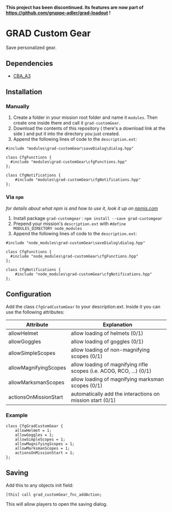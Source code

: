 **This project has been discontinued. Its features are now part of https://github.com/gruppe-adler/grad-loadout !**


# GRAD Custom Gear
Save personalized gear.

## Dependencies
* [CBA_A3](https://github.com/CBATeam/CBA_A3)

## Installation
### Manually
1. Create a folder in your mission root folder and name it `modules`. Then create one inside there and call it `grad-customGear`.
2. Download the contents of this repository ( there's a download link at the side ) and put it into the directory you just created.
3. Append the following lines of code to the `description.ext`:

```sqf
#include "modules\grad-customGear\saveDialog\dialog.hpp"

class CfgFunctions {
  #include "modules\grad-customGear\cfgFunctions.hpp"
};

class CfgNotifications {
    #include "modules\grad-customGear\cfgNotifications.hpp"
};
```

### Via `npm`
_for details about what npm is and how to use it, look it up on [npmjs.com](https://www.npmjs.com/)_

1. Install package `grad-customgear` : `npm install --save grad-customgear`
2. Prepend your mission's `description.ext` with `#define MODULES_DIRECTORY node_modules`
3. Append the following lines of code to the `description.ext`:

```sqf
#include "node_modules\grad-customGear\saveDialog\dialog.hpp"

class CfgFunctions {
  #include "node_modules\grad-customGear\cfgFunctions.hpp"
};

class CfgNotifications {
    #include "node_modules\grad-customGear\cfgNotifications.hpp"
};
```

## Configuration
Add the class `CfgGradCustomGear` to your description.ext. Inside it you can use the following attributes:

Attribute             | Explanation
----------------------|---------------------------------------------------------------------
allowHelmet           | allow loading of helmets (0/1)
allowGoggles          | allow loading of goggles (0/1)
allowSimpleScopes     | allow loading of non-magnifying scopes (0/1)
allowMagnifyingScopes | allow loading of magnifying rifle scopes (i.e. ACOG, RCO, ...) (0/1)
allowMarksmanScopes   | allow loading of magnifying marksman scopes (0/1)
actionsOnMissionStart | automatically add the interactions on mission start (0/1)

### Example

```sqf
class CfgGradCustomGear {
    allowHelmet = 1;
    allowGoggles = 1;
    allowSimpleScopes = 1;
    allowMagnifyingScopes = 1;
    allowMarksmanScopes = 1;
    actionsOnMissionStart = 1;
};
```

## Saving
Add this to any objects init field:

```sqf
[this] call grad_customGear_fnc_addAction;
```

This will allow players to open the saving dialog.
